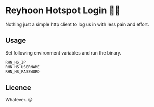 # Reyhoon Hotspot Login 🤦🏻‍

Nothing just a simple http client to log us in with less pain and effort.


## Usage

Set following environment variables and run the binary.

```bash
RHN_HS_IP
RHN_HS_USERNAME
RHN_HS_PASSWORD
```


## Licence

Whatever. 😑